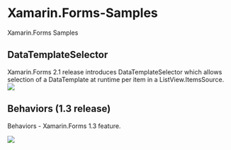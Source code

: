 # Xamarin.Forms-Samples
Xamarin.Forms Samples 

## DataTemplateSelector

Xamarin.Forms 2.1 release introduces DataTemplateSelector which allows selection of a DataTemplate at runtime per item in a ListView.ItemsSource.
![](https://raw.githubusercontent.com/nishanil/Xamarin.Forms-Samples/master/Screenshots/Hero-DataTemplateSelector.png)

## Behaviors (1.3 release)

Behaviors - Xamarin.Forms 1.3 feature.

![](https://raw.githubusercontent.com/nishanil/Xamarin.Forms-Samples/master/Screenshots/Behaviors.png)
